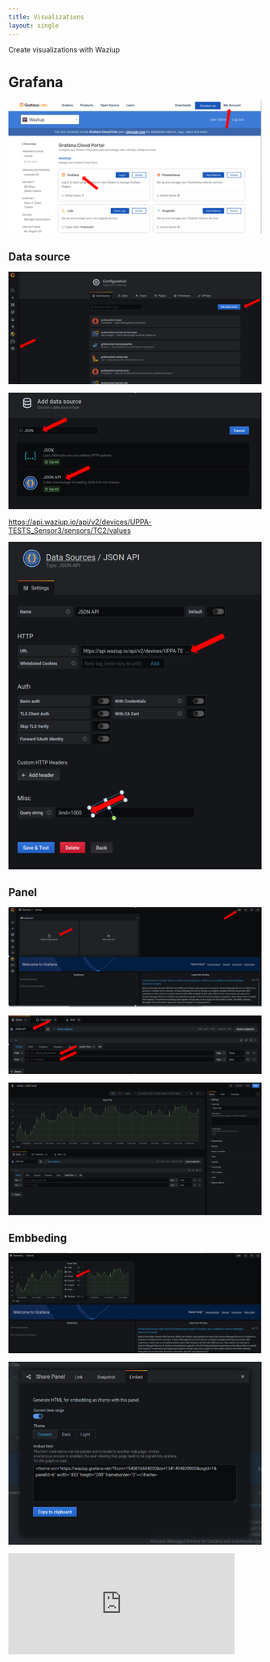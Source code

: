 ```yaml
---
title: Visualizations
layout: single
---
```


Create visualizations with Waziup


Grafana
=======

![account](img/account.png)

Data source
-----------

![grafana_data_source](img/grafana_data_source.png)


![grafana_add_source](img/grafana_add_source.png)

https://api.waziup.io/api/v2/devices/UPPA-TESTS_Sensor3/sensors/TC2/values

![source_conf](img/source_conf.png)

Panel
-----

![add_panel](img/add_panel.png)

![grafana_fields](img/grafana_fields.png)

![panel](img/panel.png)

Embbeding
---------

![share](img/share.png)


![embbed](img/embbed.png)

<iframe src="https://waziup.grafana.net/d-solo/QOlEnlXMk/home-copy?orgId=1&from=1618893206509&to=1618914806509&panelId=6" width="450" height="200" frameborder="0"></iframe>
